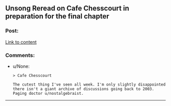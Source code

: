 ## Unsong Reread on Cafe Chesscourt in preparation for the final chapter

### Post:

[Link to content](https://cafechesscourt.com/viewtopic.php?f=2&t=6&p=47)

### Comments:

- u/None:
  ```
  > Cafe Chesscourt

  The cutest thing I've seen all week. I'm only slightly disappointed there isn't a giant archive of discussions going back to 2003. Paging doctor u/nostalgebraist.
  ```

---

